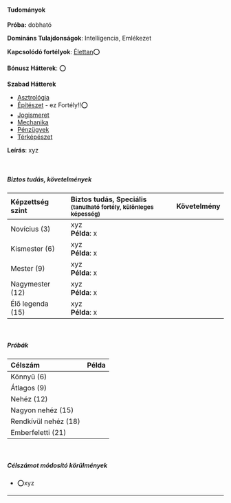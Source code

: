 #### Tudományok

**Próba:** dobható

**Domináns Tulajdonságok**: Intelligencia, Emlékezet

**Kapcsolódó fortélyok**: [Élettan](../fortelyok.altalanos/elettan.md)⭕

**Bónusz Hátterek**: ⭕

**Szabad Hátterek**
- [Asztrológia](../hatterek.szabad/asztrologia.md)
- [Építészet](https://github.com/kaktusztea/km100/blob/master/md/fortelyok.altalanos/epiteszet.md) - ez Fortély!!⭕
- [Jogismeret](../hatterek.szabad/jogismeret.md)
- [Mechanika](../fortelyok.altalanos/mechanika.md)
- [Pénzügyek](../hatterek.szabad/penzugyek.md)
- [Térképészet](../hatterek.szabad/terkepeszet.md)

**Leírás**: xyz


<br />

##### Biztos tudás, követelmények

| Képzettség szint | Biztos tudás, Speciális <br /><sub>(tanulható fortély, különleges  képesség)</sub> | Követelmény |
|:---------------- |:---------------------------------------------------------------------------------- |:-----------:|
| Novícius (3)     | xyz <br /> **Példa**: x                                                            |             |
| Kismester (6)    | xyz <br /> **Példa**: x                                                            |             |
| Mester (9)       | xyz <br /> **Példa**: x                                                            |             |
| Nagymester (12)  | xyz <br /> **Példa**: x                                                            |             |
| Élő legenda (15) | xyz <br /> **Példa**: x                                                            |             |

<br />

##### Próbák

| Célszám | Példa  |
| :----------- | :----------- |
| Könnyű       (6)  | |
| Átlagos      (9)  | |
| Nehéz        (12) | |
| Nagyon nehéz (15) | |
| Rendkívül nehéz (18) | |
| Emberfeletti (21) | |

<br />

##### Célszámot módosító körülmények

- ⭕xyz

---
